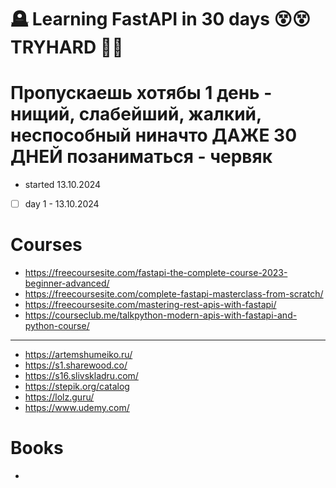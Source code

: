 # 🪦 Learning FastAPI in 30 days 😵😵 TRYHARD  🔪🔪
# Пропускаешь хотябы 1 день - нищий, слабейший, жалкий, неспособный ниначто ДАЖЕ 30 ДНЕЙ позаниматься - червяк
- started 13.10.2024
- [ ] day 1 - 13.10.2024
# Courses
- https://freecoursesite.com/fastapi-the-complete-course-2023-beginner-advanced/
- https://freecoursesite.com/complete-fastapi-masterclass-from-scratch/
- https://freecoursesite.com/mastering-rest-apis-with-fastapi/
- https://courseclub.me/talkpython-modern-apis-with-fastapi-and-python-course/
-----------
- https://artemshumeiko.ru/
- https://s1.sharewood.co/
- https://s16.slivskladru.com/
- https://stepik.org/catalog
- https://lolz.guru/
- https://www.udemy.com/
# Books
- 
